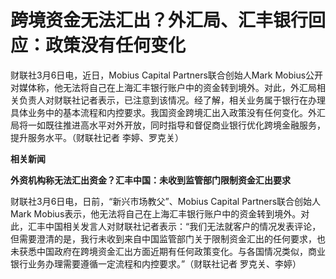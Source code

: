 # 跨境资金无法汇出？外汇局、汇丰银行回应：政策没有任何变化

财联社3月6日电，近日，Mobius Capital Partners联合创始人Mark
Mobius公开对媒体称，他无法将自己在上海汇丰银行账户中的资金转到境外。对此，外汇局相关负责人对财联社记者表示，已注意到该情况。经了解，相关业务属于银行在办理具体业务中的基本流程和内控要求。我国资金跨境汇出入政策没有任何变化。外汇局将一如既往推进高水平对外开放，同时指导和督促商业银行优化跨境金融服务，提升服务水平。（财联社记者
李婷、罗克关）

**相关新闻**

**外资机构称无法汇出资金？汇丰中国：未收到监管部门限制资金汇出要求**

财联社3月6日电，日前，“新兴市场教父”、Mobius Capital Partners联合创始人Mark
Mobius表示，他无法将自己在上海汇丰银行账户中的资金转到境外。对此，汇丰中国相关发言人对财联社记者表示：“我们无法就客户的情况发表评论，但需要澄清的是，我行未收到来自中国监管部门关于限制资金汇出的任何要求，也未获悉中国政府在跨境资金汇出方面近期有任何政策变化。与各国情况类似，商业银行业务办理需要遵循一定流程和内控要求。”（财联社记者
罗克关、李婷）

